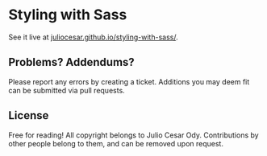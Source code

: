 Styling with Sass
=================

See it live at [juliocesar.github.io/styling-with-sass/](http://juliocesar.github.io/styling-with-sass/).

## Problems? Addendums?

Please report any errors by creating a ticket. Additions you may deem fit can be submitted via pull requests.

## License

Free for reading! All copyright belongs to Julio Cesar Ody. Contributions by other people belong to them, and can be removed upon request.
